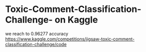 # Toxic-Comment-Classification-Challenge- on Kaggle 
we reach to 0.96277 accuracy 
https://www.kaggle.com/competitions/jigsaw-toxic-comment-classification-challenge/code
